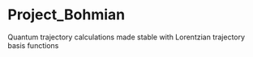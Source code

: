 # Project_Bohmian
Quantum trajectory calculations made stable with Lorentzian trajectory basis functions
